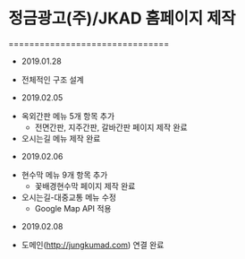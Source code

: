# 정금광고(주)/JKAD 홈페이지 제작
===============================

- 2019.01.28
+ 전체적인 구조 설계

- 2019.02.05
+ 옥외간판 메뉴 5개 항목 추가
  + 전면간판, 지주간판, 갈바간판 페이지 제작 완료
+ 오시는길 메뉴 제작 완료

- 2019.02.06
+ 현수막 메뉴 9개 항목 추가
  + 꽃배경현수막 페이지 제작 완료
+ 오시는길-대중교통 메뉴 수정
  + Google Map API 적용

- 2019.02.08
+ 도메인(http://jungkumad.com) 연결 완료
